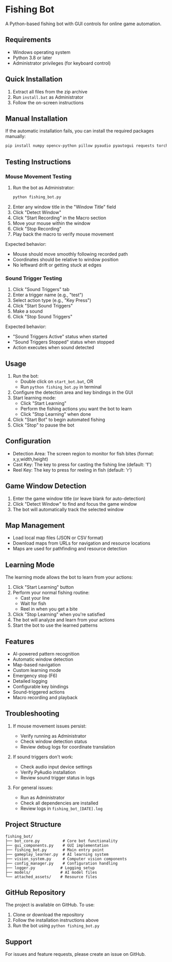 # Fishing Bot

A Python-based fishing bot with GUI controls for online game automation.

## Requirements

- Windows operating system
- Python 3.8 or later
- Administrator privileges (for keyboard control)

## Quick Installation

1. Extract all files from the zip archive
2. Run `install.bat` as Administrator
3. Follow the on-screen instructions

## Manual Installation

If the automatic installation fails, you can install the required packages manually:

```bash
pip install numpy opencv-python pillow pyaudio pyautogui requests torch transformers
```

## Testing Instructions

### Mouse Movement Testing
1. Run the bot as Administrator:
   ```bash
   python fishing_bot.py
   ```
2. Enter any window title in the "Window Title" field
3. Click "Detect Window"
4. Click "Start Recording" in the Macro section
5. Move your mouse within the window
6. Click "Stop Recording"
7. Play back the macro to verify mouse movement

Expected behavior:
- Mouse should move smoothly following recorded path
- Coordinates should be relative to window position
- No leftward drift or getting stuck at edges

### Sound Trigger Testing
1. Click "Sound Triggers" tab
2. Enter a trigger name (e.g., "test")
3. Select action type (e.g., "Key Press")
4. Click "Start Sound Triggers"
5. Make a sound
6. Click "Stop Sound Triggers"

Expected behavior:
- "Sound Triggers Active" status when started
- "Sound Triggers Stopped" status when stopped
- Action executes when sound detected

## Usage
1. Run the bot:
   - Double click on `start_bot.bat`, OR
   - Run `python fishing_bot.py` in terminal
2. Configure the detection area and key bindings in the GUI
3. Start learning mode:
   - Click "Start Learning"
   - Perform the fishing actions you want the bot to learn
   - Click "Stop Learning" when done
4. Click "Start Bot" to begin automated fishing
5. Click "Stop" to pause the bot

## Configuration

- Detection Area: The screen region to monitor for fish bites (format: x,y,width,height)
- Cast Key: The key to press for casting the fishing line (default: 'f')
- Reel Key: The key to press for reeling in fish (default: 'r')

## Game Window Detection

1. Enter the game window title (or leave blank for auto-detection)
2. Click "Detect Window" to find and focus the game window
3. The bot will automatically track the selected window

## Map Management

- Load local map files (JSON or CSV format)
- Download maps from URLs for navigation and resource locations
- Maps are used for pathfinding and resource detection

## Learning Mode

The learning mode allows the bot to learn from your actions:

1. Click "Start Learning" button
2. Perform your normal fishing routine:
   - Cast your line
   - Wait for fish
   - Reel in when you get a bite
3. Click "Stop Learning" when you're satisfied
4. The bot will analyze and learn from your actions
5. Start the bot to use the learned patterns

## Features

- AI-powered pattern recognition
- Automatic window detection
- Map-based navigation
- Custom learning mode
- Emergency stop (F6)
- Detailed logging
- Configurable key bindings
- Sound-triggered actions
- Macro recording and playback

## Troubleshooting

1. If mouse movement issues persist:
   - Verify running as Administrator
   - Check window detection status
   - Review debug logs for coordinate translation

2. If sound triggers don't work:
   - Check audio input device settings
   - Verify PyAudio installation
   - Review sound trigger status in logs

3. For general issues:
   - Run as Administrator
   - Check all dependencies are installed
   - Review logs in `fishing_bot_[DATE].log`

## Project Structure

```
fishing_bot/
├── bot_core.py          # Core bot functionality
├── gui_components.py    # GUI implementation
├── fishing_bot.py       # Main entry point
├── gameplay_learner.py  # AI learning system
├── vision_system.py     # Computer vision components
├── config_manager.py    # Configuration handling
├── logger.py           # Logging setup
├── models/             # AI model files
└── attached_assets/    # Resource files
```

## GitHub Repository

The project is available on GitHub. To use:

1. Clone or download the repository
2. Follow the installation instructions above
3. Run the bot using `python fishing_bot.py`

## Support

For issues and feature requests, please create an issue on GitHub.
